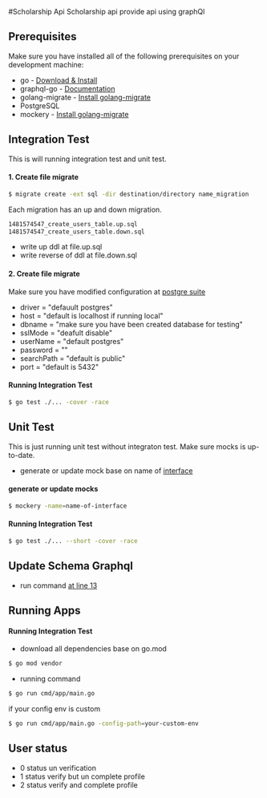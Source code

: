 #Scholarship Api
Scholarship api provide api using graphQl

## Prerequisites
Make sure you have installed all of the following prerequisites on your development machine:
* go - [Download & Install](https://go.dev/dl/)
* graphql-go - [Documentation](https://github.com/graph-gophers/graphql-go)
* golang-migrate - [Install golang-migrate](https://github.com/golang-migrate/migrate)
* PostgreSQL
* mockery - [Install golang-migrate](https://github.com/vektra/mockery)


## Integration Test
This is will running integration test and unit test.
#### 1. Create file migrate
```bash
$ migrate create -ext sql -dir destination/directory name_migration
```

Each migration has an up and down migration.
```bash
1481574547_create_users_table.up.sql
1481574547_create_users_table.down.sql
```
* write up ddl at file.up.sql
* write reverse of ddl at file.down.sql

#### 2. Create file migrate
Make sure you have modified configuration at [postgre suite](./internal/postgresql/postgre_suite.go)
* driver     = "defauult postgres"
* host       = "default is localhost if running local"
* dbname     = "make sure you have been created database for testing"
* sslMode    = "deafult disable"
* userName   = "default postgres"
* password   = ""
* searchPath = "default is public"
* port       = "default is 5432"


#### Running Integration Test
```bash
$ go test ./... -cover -race
```

## Unit Test
This is just running unit test without integraton test. Make sure mocks is up-to-date.
* generate or update mock base on name of [interface](./contract.go)
#### generate or update mocks
```bash
$ mockery -name=name-of-interface
```
#### Running Integration Test
```bash
$ go test ./... --short -cover -race
```

## Update Schema Graphql
* run command [at line 13](./internal/graphql/schema/schema.go)


## Running Apps
#### Running Integration Test
* download all dependencies base on go.mod
```bash
$ go mod vendor
```
* running command
```bash
$ go run cmd/app/main.go
```

if your config env is custom
```bash
$ go run cmd/app/main.go -config-path=your-custom-env
```

## User status
* 0 status un verification
* 1 status verify but un complete profile
* 2 status verify and complete profile